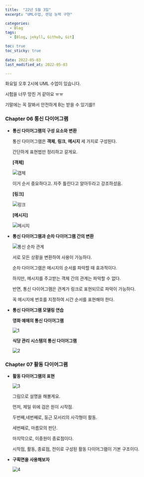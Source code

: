 ```yaml
---
title:  "22년 5월 3일"
excerpt: "UML수업, 랜덤 능력 구현"

categories:
  - Blog
tags:
  - [Blog, jekyll, Github, Git]

toc: true
toc_sticky: true
 
date: 2022-05-03
last_modified_at: 2022-05-03

---
```


화요일 오후 2시에 UML 수업이 있습니다.

시험을 너무 망친 거 같아요 ㅠㅠ

기말에는 꼭 잘봐서 안전하게 B는 받을 수 있기를!!

### Chapter 06 통신 다이어그램

- **통신 다이어그램의 구성 요소와 변환**
    
    통신 다이어그램은 **객체**, **링크**, **메시지** 세 가지로 구성된다.
    
    간단하게 표현법만 정리하고 갈게요.
    
    **[객체]**
    
    ![갭체](https://user-images.githubusercontent.com/102167336/166467926-1f8df904-7a54-447e-b8c2-28d7c981305c.jpg)
    
    이거 순서 중요하다고. 자주 틀린다고 알아두라고 강조하셨음.
    
    **[링크]**
    
    ![링크](https://user-images.githubusercontent.com/102167336/166467931-aef5ef4c-e24c-4ce2-a701-1b12e010f973.jpg)
    
    **[메시지]**
    
    ![메시지](https://user-images.githubusercontent.com/102167336/166467934-e370b0f6-349d-4b60-afed-ba8bd51b3b93.jpg)
    
- **통신 다이어그램과 순차 다이어그램 간의 변환**
    
    ![통신 순차 관계](https://user-images.githubusercontent.com/102167336/166467938-d8b7d1ea-27cc-4405-a00f-be97b793d9af.jpg)
    
    서로 모든 상황을 변환하여 사용이 가능하다.
    
    순차 다이어그램은 메시지의 순서를 파악할 때 효과적이다.
    
    하지만, 메시지를 주고받는 객체 간의 관계는 파악할 수 없다.
    
    반면, 통신 다이어그램은 관계가 링크로 표현되므로 파악이 가능하다.
    
    꼭 메시지에 번호를 지정하여 시간 순서를 표현해야 한다.
    
- **통신 다이어그램 모델링 연습**
    
    **영화 예매의 통신 다이어그램** 
    
    ![1](https://user-images.githubusercontent.com/102167336/166467915-32df22cf-22bb-4cbc-b0f5-5d8c61e9a051.PNG)
    
    **식당 관리 시스템의 통신 다이어그램**
    
    ![2](https://user-images.githubusercontent.com/102167336/166467921-e6405984-9e80-47d2-9445-ff9eb476401a.PNG)
    

### Chapter 07 활동 다이어그램

- **활동 다이어그램의 표현**
    
    ![3](https://user-images.githubusercontent.com/102167336/166467924-6ed2ea77-8ebc-418e-b643-210b42de1571.PNG)
    
    그림으로 설명을 해볼게요.
    
    먼저, 제일 위에 검은 원이 시작점.
    
    두번째,네번째로, 둥근 모서리의 사각형이 활동.
    
    세번째로, 마름모의 판단.
    
     마지막으로, 이중원이 종료점이다.
    
    시작점, 활동, 종료점, 전이로 구성된 활동 다이어그램이 기본 구조이다.
    
- **구획면을 사용해보자**
    
    ![4](https://user-images.githubusercontent.com/102167336/166467925-616aaf1f-1752-4111-90ff-5b70a3b0957d.PNG)